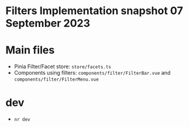 # Filters Implementation snapshot 07 September 2023

# Main files
- Pinia Filter/Facet store: `store/facets.ts`
- Components using filters: `components/filter/FilterBar.vue` and `components/filter/FilterMenu.vue` 

# dev
- `nr dev`

